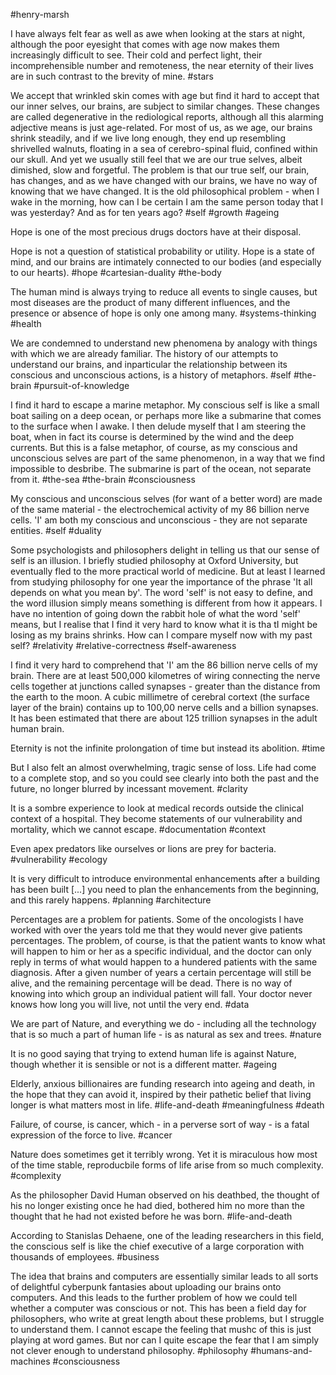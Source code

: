 #henry-marsh 

I have always felt fear as well as awe when looking at the stars at night, although the poor eyesight that comes with age now makes them increasingly difficult to see. Their cold and perfect light, their incomprehensible number and remoteness, the near eternity of their lives are in such contrast to the brevity of mine.
#stars 

We accept that wrinkled skin comes with age but find it hard to accept that our inner selves, our brains, are subject to similar changes. These changes are called degenerative in the rediological reports, although all this alarming adjective means is just age-related. For most of us, as we age, our brains shrink steadily, and if we live long enough, they end up resembling shrivelled walnuts, floating in a sea of cerebro-spinal fluid, confined within our skull. And yet we usually still feel that we are our true selves, albeit dimished, slow and forgetful. The problem is that our true self, our brain, has changes, and as we have changed with our brains, we have no way of knowing that we have changed. It is the old philosophical problem - when I wake in the morning, how can I be certain I am the same person today that I was yesterday? And as for ten years ago?
#self #growth #ageing 

Hope is one of the most precious drugs doctors have at their disposal.

Hope is not a question of statistical probability or utility. Hope is a state of mind, and our brains are intimately connected to our bodies (and especially to our hearts).
#hope #cartesian-duality #the-body 

The human mind is always trying to reduce all events to single causes, but most diseases are the product of many different influences, and the presence or absence of hope is only one among many.
#systems-thinking #health 

We are condemned to understand new phenomena by analogy with things with which we are already familiar. The history of our attempts to understand our brains, and inparticular the relationship between its conscious and unconscious actions, is a history of metaphors.
#self #the-brain #pursuit-of-knowledge 

I find it hard to escape a marine metaphor. My conscious self is like a small boat sailing on a deep ocean, or perhaps more like a submarine that comes to the surface when I awake. I then delude myself that I am steering the boat, when in fact its course is determined by the wind and the deep currents. But this is a false metaphor, of course, as my conscious and unconscious selves are part of the same phenomenon, in a way that we find impossible to desbribe. The submarine is part of the ocean, not separate from it. 
#the-sea #the-brain #consciousness 

My conscious and unconscious selves (for want of a better word) are made of the same material - the electrochemical activity of my 86 billion nerve cells. 'I' am both my conscious and unconscious - they are not separate entities.
#self #duality 

Some psychologists and philosophers delight in telling us that our sense of self is an illusion. I briefly studied philosophy at Oxford University, but eventually fled to the more practical world of medicine. But at least I learned from studying philosophy for one year the importance of the phrase 'It all depends on what you mean by'. The word 'self' is not easy to define, and the word illusion simply means something is different from how it appears. I have no intention of going down the rabbit hole of what the word 'self' means, but I realise that I find it very hard to know what it is tha tI might be losing as my brains shrinks. How can I compare myself now with my past self?
#relativity #relative-correctness #self-awareness 

I find it very hard to comprehend that 'I' am the 86 billion nerve cells of my brain. There are at least 500,000 kilometres of wiring connecting the nerve cells together at junctions called synapses - greater than the distance from the earth to the moon. A cubic millimetre of cerebral cortext (the surface layer of the brain) contains up to 100,00 nerve cells and a billion synapses. It has been estimated that there are about 125 trillion synapses in the adult human brain.

Eternity is not the infinite prolongation of time but instead its abolition.
#time 

But I also felt an almost overwhelming, tragic sense of loss. Life had come to a complete stop, and so you could see clearly into both the past and the future, no longer blurred by incessant movement.
#clarity 

It is a sombre experience to look at medical records outside the clinical context of a hospital. They become statements of our vulnerability and mortality, which we cannot escape.
#documentation #context

Even apex predators like ourselves or lions are prey for bacteria.
#vulnerability #ecology 

It is very difficult to introduce environmental enhancements after a building has been built [...] you need to plan the enhancements from the beginning, and this rarely happens.
#planning #architecture 

Percentages are a problem for patients. Some of the oncologists I have worked with over the years told me that they would never give patients percentages. The problem, of course, is that the patient wants to know what will happen to him or her as a specific individual, and the doctor can only reply in terms of what would happen to a hundered patients with the same diagnosis. After a given number of years a certain percentage will still be alive, and the remaining percentage will be dead. There is no way of knowing into which group an individual patient will fall. Your doctor never knows how long you will live, not until the very end.
#data 

We are part of Nature, and everything we do - including all the technology that is so much a part of human life - is as natural as sex and trees.
#nature 

It is no good saying that trying to extend human life is against Nature, though whether it is sensible or not is a different matter.
#ageing 

Elderly, anxious billionaires are funding research into ageing and death, in the hope that they can avoid it, inspired by their pathetic belief that living longer is what matters most in life.
#life-and-death #meaningfulness #death

Failure, of course, is cancer, which - in a perverse sort of way - is a fatal expression of the force to live.
#cancer

Nature does sometimes get it terribly wrong. Yet it is miraculous how most of the time stable, reproducbile forms of life arise from so much complexity.
#complexity 

As the philosopher David Human observed on his deathbed, the thought of his no longer existing once he had died, bothered him no more than the thought that he had not existed before he was born.
#life-and-death 

According to Stanislas Dehaene, one of the leading researchers in this field, the conscious self is like the chief executive of a large corporation with thousands of employees.
#business 

The idea that brains and computers are essentially similar leads to all sorts of delightful cyberpunk fantasies about uploading our brains onto computers. And this leads to the further problem of how we could tell whether a computer was conscious or not. This has been a field day for philosophers, who write at great length about these problems, but I struggle to understand them. I cannot escape the feeling that mushc of this is just playing at word games. But nor can I quite escape the fear that I am simply not clever enough to understand philosophy.
#philosophy #humans-and-machines #consciousness 